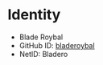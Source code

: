 # Identity

* Blade Roybal
* GitHub ID: [bladeroybal](https://github.com/Bladeroybal)
* NetID: Bladero
